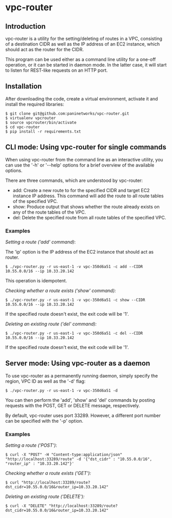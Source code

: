 # vpc-router

## Introduction

vpc-router is a utility for the setting/deleting of routes in a VPC, consisting
of a destination CIDR as well as the IP address of an EC2 instance, which
should act as the router for the CIDR.

This program can be used either as a command line utility for a one-off
operation, or it can be started in daemon mode. In the latter case, it will
start to listen for REST-like requests on an HTTP port.

## Installation

After downloading the code, create a virtual environment, activate it and
install the required libraries:

    $ git clone git@github.com:paninetworks/vpc-router.git
    $ virtualenv vpcrouter
    $ source vpcrouter/bin/activate
    $ cd vpc-router
    $ pip install -r requirements.txt

## CLI mode: Using vpc-router for single commands

When using vpc-router from the command line as an interactive utility, you can
use the '-h' or '--help' options for a brief overview of the available options.

There are three commands, which are understood by vpc-router:

* add: Create a new route to for the specified CIDR and target EC2 instance IP
address. This command will add the route to all route tables of the specified
VPC.
* show: Produce output that shows whether the route already exists on any of
the route tables of the VPC.
* del: Delete the specified route from all route tables of the specified VPC.

### Examples

*Setting a route ('add' command)*:

The 'ip' option is the IP address of the EC2 instance that should act as
router.

    $ ./vpc-router.py -r us-east-1 -v vpc-350d6a51 -c add --CIDR 10.55.0.0/16 --ip 10.33.20.142

This operation is idempotent.

*Checking whether a route exists ('show' command):*

    $ ./vpc-router.py -r us-east-1 -v vpc-350d6a51 -c show --CIDR 10.55.0.0/16 --ip 10.33.20.142

If the specified route doesn't exist, the exit code will be '1'.

*Deleting an existing route ('del' command):*

    $ ./vpc-router.py -r us-east-1 -v vpc-350d6a51 -c del --CIDR 10.55.0.0/16 --ip 10.33.20.142

If the specified route doesn't exist, the exit code will be '1'.


## Server mode: Using vpc-router as a daemon

To use vpc-router as a permanently running daemon, simply specify the region,
VPC ID as well as the '-d' flag:

    $ ./vpc-router.py -r us-east-1 -v vpc-350d6a51 -d

You can then perform the 'add', 'show' and 'del' commands by posting requests
with the POST, GET or DELETE message, respectively.

By default, vpc-router uses port 33289. However, a different port number can be
specified with the '-p' option.

### Examples

*Setting a route ('POST')*:

    $ curl -X "POST" -H "Content-type:application/json" "http://localhost:33289/route" -d '{"dst_cidr" : "10.55.0.0/16", "router_ip" : "10.33.20.142"}'

*Checking whether a route exists ('GET'):*

    $ curl "http://localhost:33289/route?dst_cidr=10.55.0.0/16&router_ip=10.33.20.142"

*Deleting an existing route ('DELETE'):*

    $ curl -X "DELETE" "http://localhost:33289/route?dst_cidr=10.55.0.0/16&router_ip=10.33.20.142"

